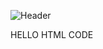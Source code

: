![Header]([./your-header-image-name.png](https://yt3.googleusercontent.com/uYyN5sCtVItnrrty3jkG9m4tEt5p6jfH_lI2dPOtKYQrW4NMz599_i-8OKUKmidThOa2q_XF=w1138-fcrop64=1,00005a57ffffa5a8-k-c0xffffffff-no-nd-rj))

HELLO HTML CODE
